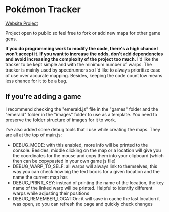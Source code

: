 # Pokémon Tracker
[Website Project](https://sekii.gitlab.io/pokemon-tracker)

Project open to public so feel free to fork or add new maps for other game gens.

**If you do programming work to modify the code, there's a high chance I won't accept it. If you want to increase the odds, don't add dependencies and avoid increasing the complexity of the project too much.** I'd like the tracker to be kept simple and with the minimum number of warps. The tracker is mainly used by speedrunners so I'd like to always prioritize ease of use over accurate mapping. Besides, keeping the code count low means less chance for it to be a bug.

## If you're adding a game
I recommend checking the "emerald.js" file in the "games" folder and the "emerald" folder in the "images" folder to use as a template. You need to preserve the folder structure of images for it to work.

I've also added some debug tools that I use while creating the maps. They are all at the top of main.js:
- DEBUG_MODE: with this enabled, more info will be printed to the console. Besides, middle clicking on the map or a location will give you the coordinates for the mouse and copy them into your clipboard (which then can be copypasted in your own game js file)
- DEBUG_WARP_TO_SELF: all warps will always link to themselves, this way you can check how big the text box is for a given location and the name the current map has
- DEBUG_PRINT_KEY: instead of printing the name of the location, the key name of the linked warp will be printed. Helpful to identify different warps while adjusting their positions
- DEBUG_REMEMBER_LOCATIOn: it will save in cache the last location it was open, so you can refresh the page and quickly check changes